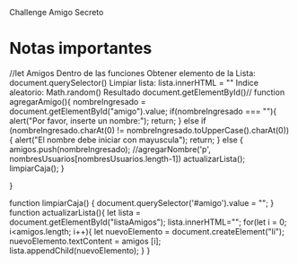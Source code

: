 <head>Challenge Amigo Secreto </head>
<h1> Notas importantes </h1> 
//let Amigos
Dentro de las funciones
Obtener elemento de la Lista: document.querySelector()
Limpiar lista: lista.innerHTML = ""
Indice aleatorio: Math.random()
Resultado document.getElementById()//
function agregarAmigo(){
    nombreIngresado = document.getElementById("amigo").value;
    if(nombreIngresado === ""){
        alert("Por favor, inserte un nombre:");
        return;     
    } else if (nombreIngresado.charAt(0) != nombreIngresado.toUpperCase().charAt(0)) {
        alert("El nombre debe iniciar con mayuscula");
        return;
    }
    else {
        amigos.push(nombreIngresado);
        //agregarNombre('p', nombresUsuarios[nombresUsuarios.length-1])
        actualizarLista();
        limpiarCaja();
    }

}

function limpiarCaja() {
    document.querySelector('#amigo').value = "";
}
function actualizarLista(){
    let lista = document.getElementById("listaAmigos");
    lista.innerHTML="";
    for(let i = 0; i<amigos.length; i++){
        let nuevoElemento = document.createElement("li");
        nuevoElemento.textContent = amigos [i];
        lista.appendChild(nuevoElemento);
    }
}
